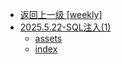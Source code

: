 - [返回上一级 [weekly]](weekly/)
- [2025.5.22-SQL注入(1)](weekly/2025.5.22-SQL注入(1)/)
  - [assets](weekly/2025.5.22-SQL注入(1)/assets/)
  - [index](weekly/2025.5.22-SQL注入(1)/index.md)
